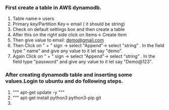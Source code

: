 ### First create a table in AWS dynamodb.
  1) Table name-> users
  2) Primary key/Partition Key-> email ( it should be string)
  3) Check on default settings box and then create a table
  4) After this on the right side click on Items-> Create item
  5) Then give value to email: demo@gmail.com
  6) Then Click on " + " sign -> select "Append"-> select "string" . In the field type " name" and give any value to it let say "demo".
  7) Again Click on " + " sign -> select "Append"-> select "string" . In the field type "password" and give any value to it let say "Demo@123".
  
### After creating dynamodb table and inserting some values.Login to ubuntu and do following steps.
  1) """ apt-get update -y """
  2) """ apt-get install python3 python3-pip git
  3) 

